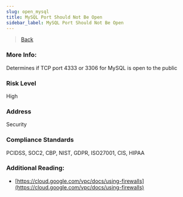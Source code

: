 ```yaml
---
slug: open_mysql
title: MySQL Port Should Not Be Open
sidebar_label: MySQL Port Should Not Be Open
---
```

> [Back](../../gcpvpcmonitoring)

### More Info:
Determines if TCP port 4333 or 3306 for MySQL is open to the public

### Risk Level
High

### Address
Security

### Compliance Standards
PCIDSS, SOC2, CBP, NIST, GDPR, ISO27001, CIS, HIPAA

### Additional Reading:
- [https://cloud.google.com/vpc/docs/using-firewalls](https://cloud.google.com/vpc/docs/using-firewalls) 
